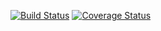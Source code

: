 [![Build Status](https://travis-ci.com/therice/R2D2X.svg?branch=master)](https://travis-ci.com/therice/R2D2X)
[![Coverage Status](https://coveralls.io/repos/github/therice/R2D2X/badge.svg?branch=master)](https://coveralls.io/github/therice/R2D2X?branch=master)